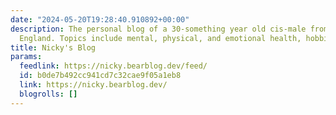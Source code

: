 ```yaml
---
date: "2024-05-20T19:28:40.910892+00:00"
description: The personal blog of a 30-something year old cis-male from the East of
  England. Topics include mental, physical, and emotional health, hobbies, and self-improvement.
title: Nicky's Blog
params:
  feedlink: https://nicky.bearblog.dev/feed/
  id: b0de7b492cc941cd7c32cae9f05a1eb8
  link: https://nicky.bearblog.dev/
  blogrolls: []
---
```

